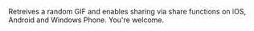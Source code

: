 Retreives a random GIF and enables sharing via share functions on iOS, Android and Windows Phone.  You're welcome.
